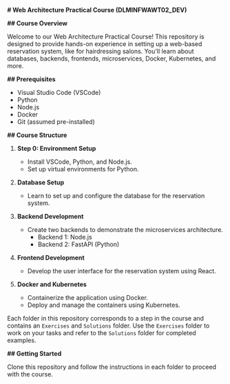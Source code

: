 **# Web Architecture Practical Course (DLMINFWAWT02_DEV)**

**## Course Overview**

Welcome to our Web Architecture Practical Course! This repository is designed to provide hands-on experience in setting up a web-based reservation system, like for hairdressing salons. You'll learn about databases, backends, frontends, microservices, Docker, Kubernetes, and more.

**## Prerequisites**

- Visual Studio Code (VSCode)
- Python
- Node.js
- Docker
- Git (assumed pre-installed)

**## Course Structure**

1. **Step 0: Environment Setup**
   - Install VSCode, Python, and Node.js.
   - Set up virtual environments for Python.

2. **Database Setup**
   - Learn to set up and configure the database for the reservation system.

3. **Backend Development**
   - Create two backends to demonstrate the microservices architecture.
     - Backend 1: Node.js
     - Backend 2: FastAPI (Python)

4. **Frontend Development**
   - Develop the user interface for the reservation system using React.

5. **Docker and Kubernetes**
   - Containerize the application using Docker.
   - Deploy and manage the containers using Kubernetes.

Each folder in this repository corresponds to a step in the course and contains an `Exercises` and `Solutions` folder. Use the `Exercises` folder to work on your tasks and refer to the `Solutions` folder for completed examples.

**## Getting Started**

Clone this repository and follow the instructions in each folder to proceed with the course.